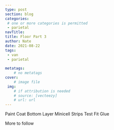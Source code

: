 ```yaml
---
type: post
section: blog
categories: 
 # one or more categories is permitted
 - parietal
navTitle: 
title: Floor Part 3
author: Nate
date: 2021-08-22
tags:
 - van
 - parietal
 
metatags:
	# no metatags
cover: 
	# image file
 img: 
	# if attribution is needed
	# source: [vecteezy]
	# url: url
---
```


Paint Coat
Bottom Layer Minicell Strips
Test Fit
Glue

More to follow